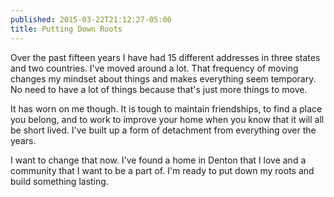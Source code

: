 ```yaml
---
published: 2015-03-22T21:12:27-05:00
title: Putting Down Roots
---
```

Over the past fifteen years I have had 15 different addresses in three states and two countries. I've moved around a lot. That frequency of moving changes my mindset about things and makes everything seem temporary. No need to have a lot of things because that's just more things to move.

It has worn on me though. It is tough to maintain friendships, to find a place you belong, and to work to improve your home when you know that it will all be short lived. I've built up a form of detachment from everything over the years.

I want to change that now. I've found a home in Denton that I love and a community that I want to be a part of. I'm ready to put down my roots and build something lasting.
